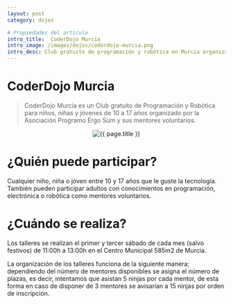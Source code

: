 ```yaml
---
layout: post
category: dojos

# Propiedades del artículo
intro_title:  CoderDojo Murcia
intro_image: /images/dojos/coderdojo-murcia.png
intro_desc: Club gratuito de programación y robótica en Murcia organizado por la Asociación Programo Ergo Sum.
---
```


# CoderDojo Murcia

> CoderDojo Murcia es un Club gratuito de Programación y Robótica para niños, niñas y jóvenes de 10 a 17 años organizado por la Asociación Programo Ergo Sum y sus mentores voluntarios.

<p align="center">
  <img src="{{ page.intro_image }}" title="{{ page.title }}">
</p>

# ¿Quién puede participar?

Cualquier niño, niña o jóven entre 10 y 17 años que le guste la tecnología. También pueden participar adultos con conocimientos en programación, electrónica o robótica como mentores voluntarios. 

# ¿Cuándo se realiza?

Los talleres se realizan el primer y tercer sábado de cada mes (salvo festivos) de 11:00h a 13:00h en el Centro Municipal 585m2 de Murcia. 

La organización de los talleres funciona de la siguiente manera; dependiendo del número de mentores disponibles se asigna el número de plazas, es decir, intentamos que asistan 5 ninjas por cada mentor, de esta forma en caso de disponer de 3 mentores se avisarían a 15 ninjas por orden de inscripción.
